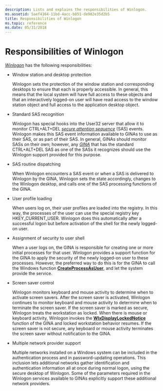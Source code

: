 ```yaml
---
description: Lists and explains the responsibilities of Winlogon.
ms.assetid: 5aef4164-11bd-4acc-b851-de982e35d2b5
title: Responsibilities of Winlogon
ms.topic: reference
ms.date: 05/31/2018
---
```


# Responsibilities of Winlogon

[*Winlogon*](../secgloss/w-gly.md) has the following responsibilities:

-   Window station and desktop protection

    Winlogon sets the protection of the window station and corresponding desktops to ensure that each is properly accessible. In general, this means that the local system will have full access to these objects and that an interactively logged-on user will have read access to the window station object and full access to the application desktop object.

-   Standard SAS recognition

    Winlogon has special hooks into the User32 server that allow it to monitor CTRL+ALT+DEL [*secure attention sequence*](../secgloss/s-gly.md) (SAS) events. Winlogon makes this SAS event information available to GINAs to use as their SAS, or as part of their SAS. In general, GINAs should monitor SASs on their own; however, any [*GINA*](../secgloss/g-gly.md) that has the standard CTRL+ALT+DEL SAS as one of the SASs it recognizes should use the Winlogon support provided for this purpose.

-   SAS routine dispatching

    When Winlogon encounters a SAS event or when a SAS is delivered to Winlogon by the GINA, Winlogon sets the state accordingly, changes to the Winlogon desktop, and calls one of the SAS processing functions of the GINA.

-   User profile loading

    When users log on, their user profiles are loaded into the registry. In this way, the processes of the user can use the special registry key HKEY\_CURRENT\_USER. Winlogon does this automatically after a successful logon but before activation of the shell for the newly logged-on user.

-   Assignment of security to user shell

    When a user logs on, the GINA is responsible for creating one or more initial processes for that user. Winlogon provides a support function for the GINA to apply the security of the newly logged-on user to these processes. However, the preferred way to do this is for the GINA to call the Windows function [**CreateProcessAsUser**](/windows/win32/api/processthreadsapi/nf-processthreadsapi-createprocessasusera), and let the system provide the service.

-   Screen saver control

    Winlogon monitors keyboard and mouse activity to determine when to activate screen savers. After the screen saver is activated, Winlogon continues to monitor keyboard and mouse activity to determine when to terminate the screen saver. If the screen saver is marked as secure, Winlogon treats the workstation as locked. When there is mouse or keyboard activity, Winlogon invokes the [**WlxDisplayLockedNotice**](/windows/desktop/api/Winwlx/nf-winwlx-wlxdisplaylockednotice) function of the GINA and locked workstation behavior resumes. If the screen saver is not secure, any keyboard or mouse activity terminates the screen saver without notification to the GINA.

-   Multiple network provider support

    Multiple networks installed on a Windows system can be included in the authentication process and in password-updating operations. This inclusion lets additional networks gather identification and authentication information all at once during normal logon, using the secure desktop of Winlogon. Some of the parameters required in the Winlogon services available to GINAs explicitly support these additional network providers.

 

 
